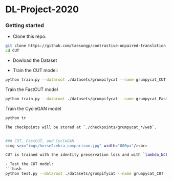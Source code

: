 # DL-Project-2020

### Getting started

- Clone this repo:
```bash
git clone https://github.com/taesungp/contrastive-unpaired-translation CUT
cd CUT
```

- Dowload the Dataset


- Train the CUT model:
```bash
python train.py --dataroot ./datasets/grumpifycat --name grumpycat_CUT --CUT_mode CUT
```

 Train the FastCUT model
 ```bash
python train.py --dataroot ./datasets/grumpifycat --name grumpycat_FastCUT --CUT_mode FastCUT
```

 Train the CycleGAN model
 ```bash
python tr

The checkpoints will be stored at `./checkpoints/grumpycat_*/web`.


### CUT, FastCUT, and CycleGAN
<img src="imgs/horse2zebra_comparison.jpg" width="800px"/><br>

CUT is trained with the identity preservation loss and with `lambda_NCE=1`, while FastCUT is trained without the identity loss but with higher `lambda_NCE=10.0`. Compared to CycleGAN, CUT learns to perform more powerful distribution matching, while FastCUT is designed as a lighter (half the GPU memory, can fit a larger image), and faster (twice faster to train) alternative to CycleGAN. Please refer to the [paper](https://arxiv.org/abs/2007.15651) for more details.

- Test the CUT model:
```bash
python test.py --dataroot ./datasets/grumpifycat --name grumpycat_CUT --CUT_mode CUT --phase train
```
